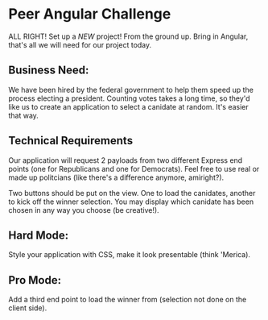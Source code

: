 # Peer Angular Challenge

ALL RIGHT! Set up a *NEW* project! From the ground up.
Bring in Angular, that's all we will need for our project today.

## Business Need:
We have been hired by the federal government to help them speed up the process electing a president. Counting votes takes a long time, so they'd like us to create an application to select a canidate at random. It's easier that way.


## Technical Requirements
Our application will request 2 payloads from two different Express end points (one for Republicans and one for Democrats). Feel free to use real or made up politcians (like there's a difference anymore, amiright?).

Two buttons should be put on the view. One to load the canidates, another to kick off the winner selection. You may display which canidate has been chosen in any way you choose (be creative!).

## Hard Mode:
Style your application with CSS, make it look presentable (think 'Merica).

## Pro Mode:
Add a third end point to load the winner from (selection not done on the client side).
